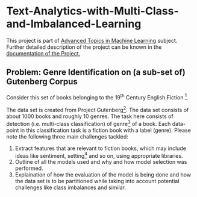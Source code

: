 
# Text-Analytics-with-Multi-Class-and-Imbalanced-Learning

This project is part of [Advanced Topics in Machine Learning](http://www.dke.ovgu.de/findke/en/Studies/Courses/Summer+Term+2020/Advanced+Topics+in+Machine+Learning-p-1228.html) subject. Further detailed description of the project can be known in the [documentation of the Project.](https://github.com/JalajVora/Text-Analytics-with-Multi-Class-and-Imbalanced-Learning/blob/master/docs/ATiML_Project_Paper.pdf)

## Problem: Genre Identification on (a sub-set of) Gutenberg Corpus
Consider this set of books belonging to the 19<sup>th</sup> Century English Fiction [<sup>1</sup>](http://dke.ovgu.de/findke/en/Research/Data+Sets-p-1140.html).

The data set is created from Project Gutenberg[<sup>2</sup>](https://www.gutenberg.org). The data set consists of about 1000 books and roughly 10 genres. The task here consists of detection (i.e. multi-class classification) of genre[<sup>3</sup>](https://en.wikipedia.org/wiki/Genre) of a book. Each data-point in this classification task is a fiction book with a label (genre). Please note the following three main challenges tackled:

1. Extract features that are relevant to fiction books, which may include ideas like sentiment, setting[<sup>4</sup>](https://web.csulb.edu/~yamadaty/EleFic.html) and so on, using appropriate libraries. 
2. Outline of all the models used and why and how model selection was performed.
3. Explaination of how the evaluation of the model is being done and how the data set is to be partitioned while taking into account potential challenges like class imbalances and similar.
